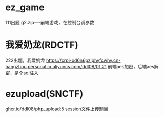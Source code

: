 # ez_game
111出题
g2.zip---前端游戏，在控制台调参数

# 我爱奶龙(RDCTF)
222出题，我爱奶龙
https://crpi-od6n6pziphyfcwhy.cn-hangzhou.personal.cr.aliyuncs.com/ddl08/01:21
前端aes加密，后端aes解密，是个sql注入

# ezupload(SNCTF)
ghcr.io/ddl08/php_upload:5
session文件上传题目
